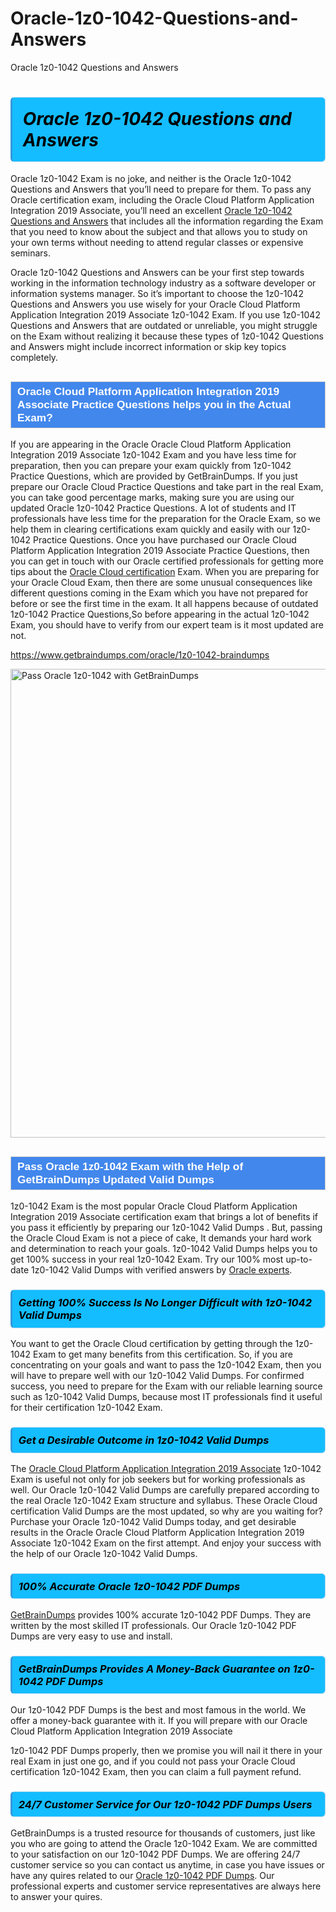 # Oracle-1z0-1042-Questions-and-Answers
Oracle 1z0-1042 Questions and Answers
<h1><strong><span style="display: block; color: #000000; background: #14BDFF; border: 0.5px solid #AED6F1; border-left: 3px solid #3498DB; padding: .6em; border-radius: 6px;">                     <em>Oracle 1z0-1042 <span class="exam_variation">Questions and Answers</span> </em>                </span></strong>            </h1>                        <p>Oracle 1z0-1042 Exam is no joke, and neither is the Oracle 1z0-1042 <span class="exam_variation">Questions and Answers</span> that you’ll need to prepare for them. To pass any Oracle certification exam,             including the Oracle Cloud Platform Application Integration 2019 Associate, you’ll need an excellent <a href="https://www.getbraindumps.com/oracle/1z0-1042-braindumps">Oracle 1z0-1042 <span class="exam_variation">Questions and Answers</span></a> that includes             all the information regarding the Exam that you need to know about the subject and that allows you to study on your own terms             without needing to attend regular classes or expensive seminars.</p>                        <p>Oracle 1z0-1042 <span class="exam_variation">Questions and Answers</span> can be your first step towards working in the information technology industry as a software developer or             information systems manager. So it’s important to choose the 1z0-1042 <span class="exam_variation">Questions and Answers</span> you use wisely for your             Oracle Cloud Platform Application Integration 2019 Associate 1z0-1042 Exam. If you use 1z0-1042 <span class="exam_variation">Questions and Answers</span>             that are outdated or unreliable, you might struggle on the Exam without realizing it because these types of 1z0-1042 <span class="exam_variation">Questions and Answers</span>             might include incorrect information or skip key topics completely.</p>                        <h2 style="background: #4287ec; border: 1px solid #cccccc; padding: 5px 10px;">                <span style="color: #ffffff;">                    <span style="font-size: 11pt;">                        <span style="line-height: normal;">                            <span style="font-family: Calibri,sans-serif;">                                <strong>                                    <span style="font-size: 13.0pt;">Oracle Cloud Platform Application Integration 2019 Associate <span class="exam_variation2">Practice Questions</span> helps you in the Actual Exam?</span>                                </strong>                            </span>                        </span>                    </span>                </span>            </h2>                        <p>If you are appearing in the Oracle Oracle Cloud Platform Application Integration 2019 Associate 1z0-1042 Exam and             you have less time for preparation, then you can prepare your exam quickly from 1z0-1042 <span class="exam_variation2">Practice Questions</span>, which are provided by GetBrainDumps.             If you just prepare our Oracle Cloud  <span class="exam_variation2">Practice Questions</span> and take part in the real Exam, you can take good percentage marks, making sure you are             using our updated Oracle 1z0-1042 <span class="exam_variation2">Practice Questions</span>. A lot of students and IT professionals have less time for the preparation for the Oracle Exam,             so we help them in clearing certifications exam quickly and easily with our 1z0-1042 <span class="exam_variation2">Practice Questions</span>. Once you have purchased our             Oracle Cloud Platform Application Integration 2019 Associate <span class="exam_variation2">Practice Questions</span>, then you can get in touch with our             Oracle certified professionals for getting more tips about the <a href="https://www.getbraindumps.com/oracle/oracle-cloud-braindumps.html">Oracle Cloud  certification</a> Exam. When you are preparing for your              Oracle Cloud  Exam, then there are some unusual consequences like different questions coming in the Exam which you have not prepared            for before or see the first time in the exam. It all happens because of outdated 1z0-1042 <span class="exam_variation2">Practice Questions</span>,So before appearing in the actual             1z0-1042 Exam, you should have to verify from our expert team is it most updated are not.</p>                        <p><a href="https://www.getbraindumps.com/oracle/1z0-1042-braindumps">https://www.getbraindumps.com/oracle/1z0-1042-braindumps</a></p>                        <p><a href="https://www.getbraindumps.com/"><img src="https://www.getbraindumps.com/images/get-updated-exam-questions-with-discount-getbraindumps.jpg" class="postImage" alt="Pass Oracle 1z0-1042 with GetBrainDumps" width="750"></a></p>                            <h2 style="background: #4287ec; border: 1px solid #cccccc; padding: 5px 10px;">                <span style="color: #ffffff;">                    <span style="font-size: 11pt;">                        <span style="line-height: normal;">                            <span style="font-family: Calibri,sans-serif;">                                <strong>                                    <span style="font-size: 13.0pt;">Pass Oracle 1z0-1042 Exam with the Help of GetBrainDumps Updated <span class="exam_variation3">Valid Dumps</span></span>                                </strong>                            </span>                        </span>                    </span>                </span>            </h2>                        <p>1z0-1042 Exam is the most popular Oracle Cloud Platform Application Integration 2019 Associate certification exam that brings a             lot of benefits if you pass it efficiently by preparing our 1z0-1042 <span class="exam_variation3">Valid Dumps</span> . But, passing the Oracle Cloud  Exam is not a piece of cake,             It demands your hard work and determination to reach your goals. 1z0-1042 <span class="exam_variation3">Valid Dumps</span> helps you to get 100% success in your real 1z0-1042 Exam.             Try our 100% most up-to-date 1z0-1042 <span class="exam_variation3">Valid Dumps</span> with verified answers by <a href="https://www.getbraindumps.com/oracle-braindumps.html">Oracle experts</a>.</p>                        <h3>                <strong>                    <span style="display: block; color: #000000; background: #14BDFF; border: 0.5px solid #AED6F1; border-left: 3px solid #3498DB; padding: .6em; border-radius: 6px;">                        <em>Getting 100% Success Is No Longer Difficult with 1z0-1042 <span class="exam_variation3">Valid Dumps</span></em>                    </span>                </strong>            </h3>                        <p>You want to get the Oracle Cloud  certification by getting through the 1z0-1042 Exam to get many benefits from this certification.             So, if you are concentrating on your goals and want to pass the 1z0-1042 Exam, then you will have to prepare well with our 1z0-1042 <span class="exam_variation3">Valid Dumps</span>.             For confirmed success, you need to prepare for the Exam with our reliable learning source such as 1z0-1042 <span class="exam_variation3">Valid Dumps</span>, because most             IT professionals find it useful for their certification 1z0-1042 Exam.</p>                        <h3>                <strong>                    <span style="display: block; color: #000000; background: #14BDFF; border: 0.5px solid #AED6F1; border-left: 3px solid #3498DB; padding: .6em; border-radius: 6px;">                        <em>Get a Desirable Outcome in 1z0-1042 <span class="exam_variation3">Valid Dumps</span></em>                    </span>                </strong>            </h3>                        <p>The <a href="https://www.getbraindumps.com/oracle/1z0-1042-braindumps">Oracle Cloud Platform Application Integration 2019 Associate</a> 1z0-1042 Exam is useful not only for job seekers but             for working professionals as well. Our Oracle 1z0-1042 <span class="exam_variation3">Valid Dumps</span> are carefully prepared according to the real Oracle 1z0-1042 Exam structure and syllabus.             These Oracle Cloud  certification <span class="exam_variation3">Valid Dumps</span> are the most updated, so why are you waiting for? Purchase your Oracle 1z0-1042 <span class="exam_variation3">Valid Dumps</span> today,             and get desirable results in the Oracle Oracle Cloud Platform Application Integration 2019 Associate 1z0-1042 Exam on the first attempt.             And enjoy your success with the help of our Oracle 1z0-1042 <span class="exam_variation3">Valid Dumps</span>.</p>                        <h3>                <strong>                    <span style="display: block; color: #000000; background: #14BDFF; border: 0.5px solid #AED6F1; border-left: 3px solid #3498DB; padding: .6em; border-radius: 6px;">                        <em>100% Accurate Oracle 1z0-1042 <span class="exam_variation4">PDF Dumps</span></em>                    </span>                </strong>            </h3>                        <p><a href="https://www.getbraindumps.com/">GetBrainDumps</a> provides 100% accurate 1z0-1042 <span class="exam_variation4">PDF Dumps</span>. They are written by the most skilled IT professionals.             Our Oracle 1z0-1042 <span class="exam_variation4">PDF Dumps</span> are very easy to use and install.</p>                        <h3>                <strong>                    <span style="display: block; color: #000000; background: #14BDFF; border: 0.5px solid #AED6F1; border-left: 3px solid #3498DB; padding: .6em; border-radius: 6px;">                        <em>GetBrainDumps Provides A Money-Back Guarantee on  1z0-1042 <span class="exam_variation4">PDF Dumps</span></em>                    </span>                </strong>            </h3>                        <p>Our 1z0-1042 <span class="exam_variation4">PDF Dumps</span> is the best and most famous in the world. We offer a money-back guarantee with it.             If you will prepare with our Oracle Cloud Platform Application Integration 2019 Associate</p>            <p>1z0-1042 <span class="exam_variation4">PDF Dumps</span> properly, then we promise you will nail it there in your real Exam in just one go, and             if you could not pass your Oracle Cloud  certification 1z0-1042 Exam, then you can claim a full payment refund.</p>                        <h3>                <strong>                    <span style="display: block; color: #000000; background: #14BDFF; border: 0.5px solid #AED6F1; border-left: 3px solid #3498DB; padding: .6em; border-radius: 6px;">                        <em>24/7 Customer Service for Our 1z0-1042 <span class="exam_variation4">PDF Dumps</span> Users</em>                    </span>                </strong>            </h3>                        <p>GetBrainDumps is a trusted resource for thousands of customers, just like you who are going to attend the Oracle 1z0-1042 Exam.             We are committed to your satisfaction on our 1z0-1042 <span class="exam_variation4">PDF Dumps</span>. We are offering 24/7 customer service so you can contact us anytime,             in case you have issues or have any quires related to our <a href="https://www.getbraindumps.com/oracle/1z0-1042-braindumps">Oracle 1z0-1042 <span class="exam_variation4">PDF Dumps</span></a>. Our professional experts and customer service             representatives are always here to answer your quires.</p>                    

